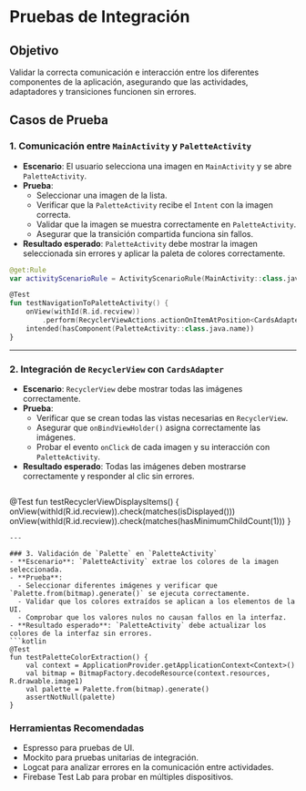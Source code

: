
# Pruebas de Integración

## Objetivo
Validar la correcta comunicación e interacción entre los diferentes componentes de la aplicación, asegurando que las actividades, adaptadores y transiciones funcionen sin errores.

## Casos de Prueba
### 1. Comunicación entre `MainActivity` y `PaletteActivity`
- **Escenario**: El usuario selecciona una imagen en `MainActivity` y se abre `PaletteActivity`.
- **Prueba**:
  - Seleccionar una imagen de la lista.
  - Verificar que la `PaletteActivity` recibe el `Intent` con la imagen correcta.
  - Validar que la imagen se muestra correctamente en `PaletteActivity`.
  - Asegurar que la transición compartida funciona sin fallos.
- **Resultado esperado**: `PaletteActivity` debe mostrar la imagen seleccionada sin errores y aplicar la paleta de colores correctamente.
```kotlin
@get:Rule
var activityScenarioRule = ActivityScenarioRule(MainActivity::class.java)

@Test
fun testNavigationToPaletteActivity() {
    onView(withId(R.id.recview))
        .perform(RecyclerViewActions.actionOnItemAtPosition<CardsAdapter.ViewHolder>(0, click()))
    intended(hasComponent(PaletteActivity::class.java.name))
}
```
---

### 2. Integración de `RecyclerView` con `CardsAdapter`
- **Escenario**: `RecyclerView` debe mostrar todas las imágenes correctamente.
- **Prueba**:
  - Verificar que se crean todas las vistas necesarias en `RecyclerView`.
  - Asegurar que `onBindViewHolder()` asigna correctamente las imágenes.
  - Probar el evento `onClick` de cada imagen y su interacción con `PaletteActivity`.
- **Resultado esperado**: Todas las imágenes deben mostrarse correctamente y responder al clic sin errores.
  ```kotlin
@Test
fun testRecyclerViewDisplaysItems() {
    onView(withId(R.id.recview)).check(matches(isDisplayed()))
    onView(withId(R.id.recview)).check(matches(hasMinimumChildCount(1)))
}
```
---

### 3. Validación de `Palette` en `PaletteActivity`
- **Escenario**: `PaletteActivity` extrae los colores de la imagen seleccionada.
- **Prueba**:
  - Seleccionar diferentes imágenes y verificar que `Palette.from(bitmap).generate()` se ejecuta correctamente.
  - Validar que los colores extraídos se aplican a los elementos de la UI.
  - Comprobar que los valores nulos no causan fallos en la interfaz.
- **Resultado esperado**: `PaletteActivity` debe actualizar los colores de la interfaz sin errores.
```kotlin
@Test
fun testPaletteColorExtraction() {
    val context = ApplicationProvider.getApplicationContext<Context>()
    val bitmap = BitmapFactory.decodeResource(context.resources, R.drawable.image1)
    val palette = Palette.from(bitmap).generate()
    assertNotNull(palette)
}
```

### Herramientas Recomendadas
- Espresso para pruebas de UI.
- Mockito para pruebas unitarias de integración.
- Logcat para analizar errores en la comunicación entre actividades.
- Firebase Test Lab para probar en múltiples dispositivos.
